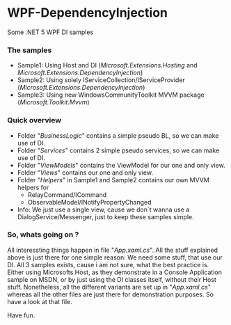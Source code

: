# WPF-DependencyInjection
Some .NET 5 WPF DI samples

### The samples

* Sample1: Using Host and DI (*Microsoft.Extensions.Hosting* and *Microsoft.Extensions.DependencyInjection*)
* Sample2: Using solely IServiceCollection/IServiceProvider (*Microsoft.Extensions.DependencyInjection*)
* Sample3: Using new WindowsCommunityToolkit MVVM package (*Microsoft.Toolkit.Mvvm*)

### Quick overview

* Folder "*BusinessLogic*" contains a simple pseudo BL, so we can make use of DI.
* Folder "*Services*" contains 2 simple pseudo services, so we can make use of DI.
* Folder "*ViewModels*" contains the ViewModel for our one and only view.
* Folder "*Views*" contains our one and only view.
* Folder "*Helpers*" in Sample1 and Sample2 contains our own MVVM helpers for
  * RelayCommand/ICommand
  * ObservableModel/INotifyPropertyChanged
* Info: We just use a single view, cause we don´t wanna use a DialogService/Messenger, just to keep these samples simple.

### So, whats going on ?

All interessting things happen in file "*App.xaml.cs*". All the stuff explained above is just there for one simple reason: We need some stuff, that use our DI. All 3 samples exists, cause i am not sure, what the best practice is. Either using Microsofts Host, as they demonstrate in a Console Application sample on MSDN, or by just using the DI classes itself, without their Host stuff. Nonetheless, all the different variants are set up in "*App.xaml.cs*" whereas all the other files are just there for demonstration purposes. So have a look at that file.

Have fun.
